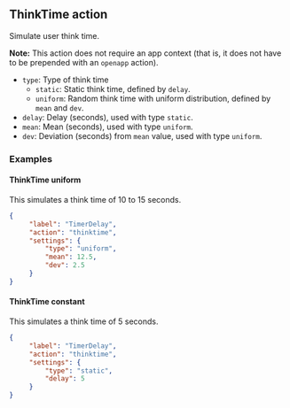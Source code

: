 ## ThinkTime action

Simulate user think time.

**Note:** This action does not require an app context (that is, it does not have to be prepended with an `openapp` action).

* `type`: Type of think time
    * `static`: Static think time, defined by `delay`.
    * `uniform`: Random think time with uniform distribution, defined by `mean` and `dev`.
* `delay`: Delay (seconds), used with type `static`.
* `mean`: Mean (seconds), used with type `uniform`.
* `dev`: Deviation (seconds) from `mean` value, used with type `uniform`.

### Examples

#### ThinkTime uniform

This simulates a think time of 10 to 15 seconds.

```json
{
     "label": "TimerDelay",
     "action": "thinktime",
     "settings": {
         "type": "uniform",
         "mean": 12.5,
         "dev": 2.5
     } 
} 
```

#### ThinkTime constant

This simulates a think time of 5 seconds.

```json
{
     "label": "TimerDelay",
     "action": "thinktime",
     "settings": {
         "type": "static",
         "delay": 5
     }
}
```


